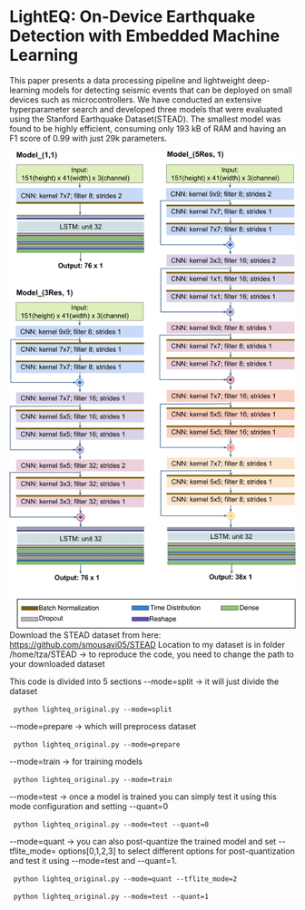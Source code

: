 # LightEQ: On-Device Earthquake Detection with Embedded Machine Learning
This paper presents a data processing pipeline and lightweight deep-learning models for detecting seismic events that can be deployed on small devices such as microcontrollers. We have conducted an extensive hyperparameter search and developed three models that were evaluated using the Stanford Earthquake Dataset(STEAD). The smallest model was found to be highly efficient, consuming only 193 kB of RAM and having an F1 score of 0.99 with just 29k parameters. 

![Image](5-Models-1.png) 
Download the STEAD dataset from here: https://github.com/smousavi05/STEAD
Location to my dataset is in folder /home/tza/STEAD -> to reproduce the code, you need to change the path to your downloaded dataset


This code is divided into 5 sections
--mode=split -> it will just divide the dataset

``` python lighteq_original.py --mode=split```

--mode=prepare -> which will preprocess dataset

``` python lighteq_original.py --mode=prepare```

--mode=train -> for training models 

``` python lighteq_original.py --mode=train```

--mode=test -> once a model is trained you can simply test it using this mode configuration and setting --quant=0

``` python lighteq_original.py --mode=test --quant=0```

--mode=quant -> you can also post-quantize the trained model and set --tflite_mode= options[0,1,2,3] to select different options for post-quantization and test it using --mode=test and --quant=1.

``` python lighteq_original.py --mode=quant --tflite_mode=2```

``` python lighteq_original.py --mode=test --quant=1```

